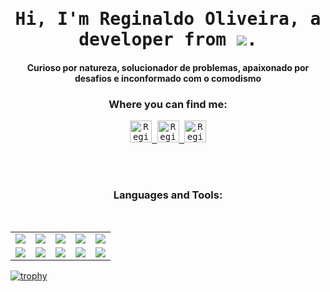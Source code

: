 
<h1 align="center">
  <samp>Hi, I'm Reginaldo Oliveira, a developer from <img align="center" src="https://img.icons8.com/color/48/000000/brazil.png"/>. <br/> 
</h1>

  <h4 align="center">Curioso por natureza, solucionador de problemas, apaixonado por desafios e inconformado com o comodismo</h4>

<h3 align="center">Where you can find me:</h3>
<p align="center"> <samp>
  
  
  <a href="https://www.linkedin.com/in/reginaldo-oliveira-b962a668/">
    <img margin-left="100px" alt="Reginaldo's Linkdein" width="35px" src="https://img.icons8.com/fluent/48/000000/linkedin.png" />
  </a>
  <a href="https://www.instagram.com/brasiliadesign/">
    <img alt="Reginaldo's Kaggle" width="35px" src="https://img.icons8.com/fluent/48/000000/instagram-new.png" />
  </a>
  <a href="https://studio.youtube.com/channel/UChpW2-XYLCUEqfCQ47OV9xA/videos/upload?filter=%5B%5D&sort=%7B%22columnType%22%3A%22date%22%2C%22sortOrder%22%3A%22DESCENDING%22%7D">
    <img alt="Reginaldo's Kaggle" width="35px" src="https://img.icons8.com/fluent/48/000000/youtube-play.png" />
  </a>
  
</p>
  
<br/>
<br/>
  
<h3 align="center">Languages and Tools:</h3>
<br>

<table align="center" width="100%">
  <tr align="center">
    
  <td width="20%">
    <img src="https://img.icons8.com/color/48/000000/react-native.png"/>
  </td>

  <td width="20%">
    <img src="https://img.icons8.com/color/48/000000/javascript.png"/>
  </td>

  <td width="20%">
    <img src="https://img.icons8.com/color/48/000000/nodejs.png"/>
  </td>
  
  <td width="20%">
    <img src="https://img.icons8.com/color/48/000000/git.png"/>
  </td>

  <td width="20%">
    <img src="https://img.icons8.com/color/48/000000/typescript.png"/>
  </td>
  </tr>
  
  
  <tr align="center">
  <td width="20%">
    <img src="https://img.icons8.com/color/48/000000/python.png"/>
  </td>
  
  <td width="20%">
    <img src="https://img.icons8.com/color/48/000000/npm.png"/>
  </td>
  
  <td width="20%">
    <img src="https://img.icons8.com/color/48/000000/postgreesql.png"/>
  </td>
  
  <td width="20%">
    <img src="https://img.icons8.com/color/48/000000/html-5.png"/>
  </td>
  
  <td width="20%">
    <img src="https://img.icons8.com/color/48/000000/css3.png"/>
  </td>
  
  </tr>
 
</table>

[![trophy](https://github-profile-trophy.vercel.app/?username=reginaldo007oliveira-ma&theme=onedark)](https://github.com/ryo-ma/github-profile-trophy)
